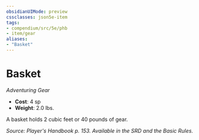 ```yaml
---
obsidianUIMode: preview
cssclasses: json5e-item
tags:
- compendium/src/5e/phb
- item/gear
aliases: 
- "Basket"
---
```

# Basket
*Adventuring Gear*  

- **Cost**: 4 sp
- **Weight**: 2.0 lbs.

A basket holds 2 cubic feet or 40 pounds of gear.

*Source: Player's Handbook p. 153. Available in the SRD and the Basic Rules.*